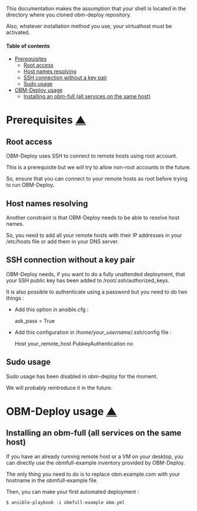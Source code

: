 <a name="top-page"></a>

This documentation makes the assumption that your shell is located in the directory where you cloned obm-deploy repository.

Also, whatever installation method you use, your virtualhost must be activated.

#### Table of contents

<!-- START doctoc generated TOC please keep comment here to allow auto update -->
<!-- DON'T EDIT THIS SECTION, INSTEAD RE-RUN doctoc TO UPDATE -->

- [Prerequisites](#prerequisites)
  - [Root access](#root-access)
  - [Host names resolving](#host-names-resolving)
  - [SSH connection without a key pair](#ssh-connection-without-a-key-pair)
  - [Sudo usage](#sudo-usage)
- [OBM-Deploy usage](#obm-deploy-usage)
  - [Installing an obm-full (all services on the same host)](#installing-an-obm-full-all-services-on-the-same-host)

<!-- END doctoc generated TOC please keep comment here to allow auto update -->

<a name="prerequisites"></a>

Prerequisites  [&#x25B2;](#top-page "back to top")
===========

<a name="root-access"></a>

Root access
---------------

OBM-Deploy uses SSH to connect to remote hosts using root account.

This is a prerequisite but we will try to allow non-root accounts in the future.

So, ensure that you can connect to your remote hosts as root before trying to run OBM-Deploy.

<a name="host-names-resolving"></a>

Host names resolving
----------------------------

Another constraint is that OBM-Deploy needs to be able to resolve host names.

So, you need to add all your remote hosts with their IP addresses in your /etc/hosts file or add them in your DNS server.

<a name="ssh-connection-without-a-key-pair"></a>

SSH connection without a key pair
----------------------------------------------

OBM-Deploy needs, if you want to do a fully unattended deployment, that your SSH public key has been added to /root/.ssh/authorized_keys.

It is also possible to authenticate using a password but you need to do two things :

 - Add this option in ansible.cfg :

    ask_pass = True


 - Add this configuration in /home/*your_username*/.ssh/config file :

    Host your_remote_host
      PubkeyAuthentication no

<a name="sudo-usage"></a>

Sudo usage
---------------

Sudo usage has been disabled in obm-deploy for the moment.

We will probably reintroduce it in the future.

<a name="obm-deploy-usage"></a>

OBM-Deploy usage  [&#x25B2;](#top-page "back to top")
================

<a name="installing-an-obm-full-all-services-on-the-same-host"></a>

Installing an obm-full (all services on the same host)
----------------------------------------------------------------------

If you have an already running remote host or a VM on your desktop, you can directly use the obmfull-example inventory provided by OBM-Deploy.

The only thing you need to do is to replace obm.example.com with your hostname in the obmfull-example file.

Then, you can make your first automated deployment :

    $ ansible-playbook -i obmfull-example obm.yml
